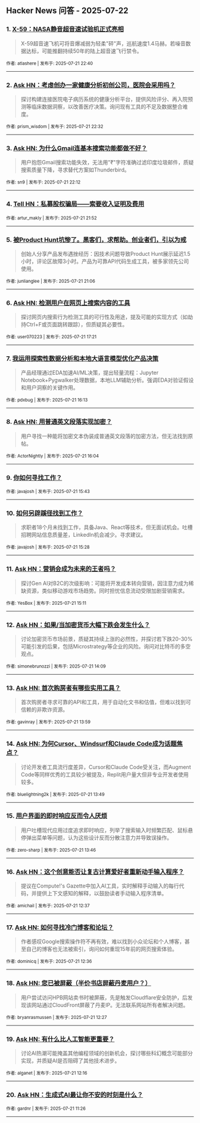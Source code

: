 ## Hacker News 问答 - 2025-07-22


### 1. [X-59：NASA静音超音速试验机正式亮相](https://news.ycombinator.com/item?id=44641196)
> X-59超音速飞机可将音爆减弱为轻柔"砰"声，巡航速度1.4马赫。若噪音数据达标，可能推翻持续50年的陆上超音速飞行禁令。

<sub>作者: atlashere | 发布于: 2025-07-21 22:40</sub>

---

### 2. [Ask HN：考虑创办一家健康分析初创公司，医院会采用吗？](https://news.ycombinator.com/item?id=44641143)
> 探讨构建连接医院电子病历系统的健康分析平台，提供风险评分、再入院预测等临床数据洞察，以改善医疗决策。询问现有工具的不足及数据整合难度。

<sub>作者: prism_wisdom | 发布于: 2025-07-21 22:32</sub>

---

### 3. [Ask HN: 为什么Gmail连基本搜索功能都做不好？](https://news.ycombinator.com/item?id=44640992)
> 用户抱怨Gmail搜索功能失效，无法用"₹"字符准确过滤印度垃圾邮件，质疑搜索质量下降，寻求替代方案如Thunderbird。

<sub>作者: sn9 | 发布于: 2025-07-21 22:12</sub>

---

### 4. [Tell HN：私募股权骗局——索要收入证明及费用](https://news.ycombinator.com/item?id=44640835)

<sub>作者: artur_makly | 发布于: 2025-07-21 21:52</sub>

---

### 5. [被Product Hunt坑惨了。黑客们，求帮助。创业者们，引以为戒](https://news.ycombinator.com/item?id=44640415)
> 创始人分享产品发布遇挫经历：因技术问题导致Product Hunt展示延迟1.5小时，评论区故障3小时。产品为可靠API代码生成工具，被多家领先公司使用。

<sub>作者: junlianglee | 发布于: 2025-07-21 21:06</sub>

---

### 6. [Ask HN: 检测用户在网页上搜索内容的工具](https://news.ycombinator.com/item?id=44637776)
> 探讨网页内搜索行为检测工具的可行性及用途，提及可能的实现方式（如劫持Ctrl+F或页面跳转跟踪），但质疑其必要性。

<sub>作者: user070223 | 发布于: 2025-07-21 17:21</sub>

---

### 7. [我运用探索性数据分析和本地大语言模型优化产品决策](https://news.ycombinator.com/item?id=44636938)
> 产品经理通过EDA加速AI/ML决策，提出轻量流程：Jupyter Notebook+Pygwalker处理数据，本地LLM辅助分析。强调EDA对验证假设和用户洞察的关键作用。

<sub>作者: pdxbug | 发布于: 2025-07-21 16:13</sub>

---

### 8. [Ask HN: 用普通英文段落实现加密？](https://news.ycombinator.com/item?id=44636833)
> 用户寻找一种能将加密文本伪装成普通英文段落的加密方法，但无法找到原帖。

<sub>作者: ActorNightly | 发布于: 2025-07-21 16:04</sub>

---

### 9. [你如何寻找工作？](https://news.ycombinator.com/item?id=44636542)

<sub>作者: javajosh | 发布于: 2025-07-21 15:43</sub>

---

### 10. [如何另辟蹊径找到工作？](https://news.ycombinator.com/item?id=44636341)
> 求职者18个月未找到工作，具备Java、React等技术，但无面试机会。吐槽招聘网站信息质量差，LinkedIn机会减少。寻求建议。

<sub>作者: javajosh | 发布于: 2025-07-21 15:28</sub>

---

### 11. [Ask HN：营销会成为未来的王者吗？](https://news.ycombinator.com/item?id=44636097)
> 探讨Gen AI对B2C的次级影响：可能将开发成本转向营销，因注意力成为稀缺资源，类似移动游戏市场趋势。同时担忧信息流动受限加剧营销需求。

<sub>作者: YesBox | 发布于: 2025-07-21 15:11</sub>

---

### 12. [Ask HN：如果/当加密货币大幅下跌会发生什么？](https://news.ycombinator.com/item?id=44635300)
> 讨论加密货币市场前景，质疑其持续上涨的必然性，并探讨若下跌20-30%可能引发的后果，包括Microstrategy等企业的风险。询问对比特币的多空观点。

<sub>作者: simonebrunozzi | 发布于: 2025-07-21 14:09</sub>

---

### 13. [Ask HN: 首次购房者有哪些实用工具？](https://news.ycombinator.com/item?id=44635189)
> 首次购房者寻求可靠的API和工具，用于自动化文书和估值，但难以找到可信赖的非欺诈资源。

<sub>作者: gavinray | 发布于: 2025-07-21 13:59</sub>

---

### 14. [Ask HN: 为何Cursor、Windsurf和Claude Code成为话题焦点？](https://news.ycombinator.com/item?id=44635075)
> 讨论开发者工具流行度差异，Cursor和Claude Code受关注，而Augment Code等同样优秀的工具较少被提及，Replit用户量大但非专业开发者使用较多。

<sub>作者: bluelightning2k | 发布于: 2025-07-21 13:49</sub>

---

### 15. [用户界面的即时响应反而令人厌烦](https://news.ycombinator.com/item?id=44635034)
> 用户吐槽现代应用过度追求即时响应，列举了搜索输入时频繁匹配、鼠标悬停弹出菜单等问题，认为这些设计反而分散注意力并导致误操作。

<sub>作者: zero-sharp | 发布于: 2025-07-21 13:46</sub>

---

### 16. [Ask HN：这个创意能否让复古计算爱好者重新动手输入程序？](https://news.ycombinator.com/item?id=44634397)
> 提议在Compute!'s Gazette中加入AI工具，实时解释手动输入的每行代码，并提供上下文感知的解释，以鼓励读者手动输入程序清单。

<sub>作者: amichail | 发布于: 2025-07-21 12:37</sub>

---

### 17. [Ask HN: 如何寻找冷门博客和论坛？](https://news.ycombinator.com/item?id=44634391)
> 作者感叹Google搜索操作符不再有效，难以找到小众论坛和个人博客，甚至自己的博客也无法被索引，询问如何重现15年前的网页搜索体验。

<sub>作者: dominicq | 发布于: 2025-07-21 12:36</sub>

---

### 18. [Ask HN: 您已被屏蔽（半价书店屏蔽丹麦用户？）](https://news.ycombinator.com/item?id=44634336)
> 用户尝试访问HPB网站卖书时被屏蔽，先是触发Cloudflare安全防护，后发现该网站通过CloudFront屏蔽了丹麦IP。无法联系网站所有者解决问题。

<sub>作者: bryanrasmussen | 发布于: 2025-07-21 12:27</sub>

---

### 19. [Ask HN: 有什么比人工智能更重要？](https://news.ycombinator.com/item?id=44634263)
> 讨论AI热潮可能掩盖其他编程领域的创新机会，探讨哪些科幻概念可能部分实现，并质疑AI是否阻碍了其他技术进步。

<sub>作者: alganet | 发布于: 2025-07-21 12:16</sub>

---

### 20. [Ask HN：生成式AI最让你不安的时刻是什么？](https://news.ycombinator.com/item?id=44633937)

<sub>作者: gardnr | 发布于: 2025-07-21 11:26</sub>

---
